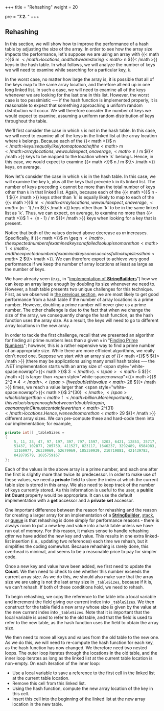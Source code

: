 +++
title = "Rehashing"
weight = 20

pre = "<b>7.2. </b>"
+++

## Rehashing

In this section, we will show how to improve the performance of a hash
table by adjusting the size of the array. In order to see how the array
size impacts the performance, let's suppose we are using an array with
{{< math >}}$ m ${{< /math >}} locations, and that we are storing {{< math >}}$ n ${{< /math >}} keys in the hash table. In
what follows, we will analyze the number of keys we will need to examine
while searching for a particular key, `k`.

In the worst case, no matter how large the array is, it is possible that
all of the keys map to the same array location, and therefore all end up
in one long linked list. In such a case, we will need to examine all of
the keys whenever we are looking for the last one in this list. However,
the worst case is too pessimistic --- if the hash function is implemented
properly, it is reasonable to expect that something approaching a
uniform random distribution will occur. We will therefore consider the
number of keys we would expect to examine, assuming a uniform random
distribution of keys throughout the table.

We'll first consider the case in which `k` is not in the hash table. In
this case, we will need to examine all of the keys in the linked list at
the array location where `k` belongs. Because each of the {{< math >}}$ n ${{< /math >}} keys is
equally likely to map to each of the {{< math >}}$ m ${{< /math >}} array locations, we would
expect, on average, {{< math >}}$ n / m ${{< /math >}} keys to be mapped to the location
where `k` belongs. Hence, in this case, we would expect to examine
{{< math >}}$ n / m ${{< /math >}} keys, on average.

Now let's consider the case in which `k` is in the hash table. In this
case, we will examine the key `k`, plus all the keys that precede `k` in
its linked list. The number of keys preceding `k` cannot be more than
the total number of keys other than `k` in that linked list. Again,
because each of the {{< math >}}$ n - 1 ${{< /math >}} keys other than `k` is equally likely
to map to each of the {{< math >}}$ m ${{< /math >}} array locations, we would expect, on average,
{{< math >}}$ (n - 1) / m ${{< /math >}} keys other than `k` to be in the same linked
list as `k`. Thus, we can expect, on average, to examine no more than
{{< math >}}$ 1 +  (n - 1) / m ${{< /math >}} keys when looking for a key
that is present.

Notice that both of the values derived above decrease as *m* increases.
Specifically, if {{< math >}}$ m \geq n ${{< /math >}}, the expected number of examined
keys on a failed lookup is no more than {{< math >}}$ 1 ${{< /math >}}, and the expected number of
examined keys on a successful lookup is less than {{< math >}}$ 2 ${{< /math >}}. We can therefore
expect to achieve very good performance if we keep the number of array
locations at least as large as the number of keys.

We have already seen (e.g., in "[Implementation of
**StringBuilder**s](/strings/stringbuilder-impl)")
how we can keep an array large enough by doubling its size whenever we
need to. However, a hash table presents two unique challenges for this
technique. First, as we observed in [the previous
section](/hashing/simple), we
are most likely to get good performance from a hash table if the number
of array locations is a prime number. However, doubling a prime number
will never give us a prime number. The other challenge is due to the
fact that when we change the size of the array, we consequently change
the hash function, as the hash function uses the array size. As a
result, the keys will need to go to different array locations in the new
array.

In order to tackle the first challenge, recall that we presented an
algorithm for finding all prime numbers less than a given `n` in
"[Finding Prime
Numbers](/linked-lists/sieve-eratosthenes)";
however, this is a rather expensive way to find a prime number of an
appropriate size. While there are more efficient algorithms, we really
don't need one. Suppose we start with an array size of {{< math >}}$ 5 ${{< /math >}} (there may be
applications using many small hash tables --- the .NET implementation
starts with an array size of <span style="white-space:nowrap">{{< math >}}$ 3 ${{< /math >}}).</span> {{< math >}}$ 5 ${{< /math >}} is larger than
<span style="white-space:nowrap">{{< math >}}$ 2^2 = 4 ${{< /math >}}.</span> If we double this value {{< math >}}$ 28 ${{< /math >}} times, we
reach a value larger than <span style="white-space:nowrap">{{< math >}}$ 2^{30} ${{< /math >}},</span> which is larger than {{< math >}}$ 1 ${{< /math >}}
billion. More importantly, this value is large enough that we can't
double it again, as an array in C\# must contain fewer than
{{< math >}}$ 2^{31} ${{< /math >}} locations. Hence, we need no more than {{< math >}}$ 29 ${{< /math >}} different array
sizes. We can pre-compute these and hard-code them into our
implementation; for example,

```c#
private int[] _tableSizes = 
{
    5, 11, 23, 47, 97, 197, 397, 797, 1597, 3203, 6421, 12853, 25717,
    51437, 102877, 205759, 411527, 823117, 1646237, 3292489, 6584983,
    13169977, 26339969, 52679969, 105359939, 210719881, 421439783,
    842879579, 1685759167 
}; 
```

Each of the values in the above array is a prime number, and each one
after the first is slightly more than twice its predecessor. In order to
make use of these values, we need a **private** field to store the index
at which the current table size is stored in this array. We also need to
keep track of the number of keys currently stored. As this information
is useful to the user, a **public int Count** property would be
appropriate. It can use the default implementation with a **get**
accessor and a **private set** accessor.

One important difference between the reason for rehashing and the reason
for creating a larger array for an implementation of a
[**StringBuilder**](/strings/stringbuilder-impl),
[stack](/stacks-queues/stack-impl), or
[queue](/stacks-queues/queue-impl) is that rehashing
is done simply for performance reasons - there is always room to put a
new key and value into a hash table unless we have run out of memory.
For this reason, it makes sense to handle rehashing *after* we have
added the new key and value. This results in one extra linked-list
insertion (i.e., updating two references) each time we rehash, but it
simplifies the coding somewhat. Because rehashing is rarely done, this
overhead is minimal, and seems to be a reasonable price to pay for
simpler code.

Once a new key and value have been added, we first need to update the
**Count**. We then need to check to see whether this number exceeds the
current array size. As we do this, we should also make sure that the
array size we are using is not the last array size in `_tableSizes`,
because if it is, we can't rehash. If both of these conditions hold, we
need to rehash.

To begin rehashing, we copy the reference to the table into a local
variable and increment the field giving our current index into
`_tableSizes`. We then construct for the table field a new array whose
size is given by the value at the new current index into `_tableSizes`.
Note that it is important that the local variable is used to refer to
the old table, and that the field is used to refer to the new table, as
the hash function uses the field to obtain the array size.

We then need to move all keys and values from the old table to the new
one. As we do this, we will need to re-compute the hash function for each
key, as the hash function has now changed. We therefore need two nested
loops. The outer loop iterates through the locations in the old table,
and the inner loop iterates as long as the linked list at the current
table location is non-empty. On each iteration of the inner loop:

  - Use a local variable to save a reference to the first cell in the
    linked list at the current table location.
  - Remove this cell from this linked list.
  - Using the hash function, compute the new array location of the key
    in this cell.
  - Insert this cell into the beginning of the linked list at the new
    array location in the new table.
